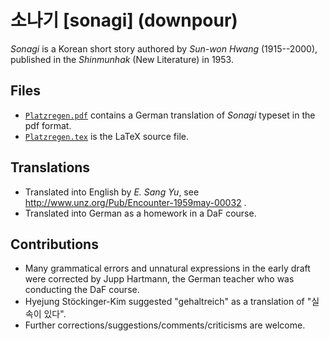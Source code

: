 # 소나기 \[sonagi\] (downpour)

*Sonagi* is a Korean short story authored by *Sun-won Hwang* (1915--2000), published in the *Shinmunhak* (New Literature) in 1953.

## Files

- [`Platzregen.pdf`](https://github.com/jhyeon/downpour/blob/master/Platzregen.pdf) contains a German translation of *Sonagi* typeset in the pdf format.
- [`Platzregen.tex`](https://github.com/jhyeon/downpour/blob/master/Platzregen.tex) is the LaTeX source file.

## Translations

- Translated into English by *E. Sang Yu*, see http://www.unz.org/Pub/Encounter-1959may-00032 .
- Translated into German as a homework in a DaF course.

## Contributions

- Many grammatical errors and unnatural expressions in the early draft were corrected by Jupp Hartmann, the German teacher who was conducting the DaF course.
- Hyejung Stöckinger-Kim suggested "gehaltreich" as a translation of "실속이 있다".
- Further corrections/suggestions/comments/criticisms are welcome.
